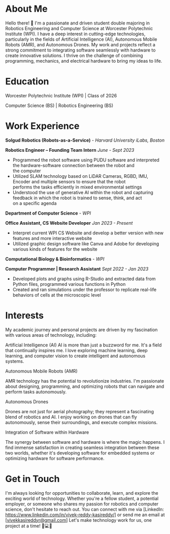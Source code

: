 # About Me

Hello there! 👋 I'm a passionate and driven student double majoring in Robotics Engineering and Computer Science at 
Worcester Polytechnic Institute (WPI). I have a deep interest in cutting-edge technologies, particularly in the fields 
of Artificial Intelligence (AI), Autonomous Mobile Robots (AMR), and Autonomous Drones. My work and projects reflect a 
strong commitment to integrating software seamlessly with hardware to create innovative solutions. I thrive on the challenge of 
combining programming, mechanics, and electrical hardware to bring my ideas to life.

# Education
Worcester Polytechnic Institute (WPI) | Class of 2026 

Computer Science (BS) | Robotics Engineering (BS) 

# Work Experience 

**Solgud Robotics (Robots-as-a-Service)** - *Harvard University iLabs, Boston*

**Robotics Engineer – Founding Team Intern** *June - Sept 2023*

- Programmed the robot software using PUDU software and interpreted the hardware-software connection between the robot and   
the computer
- Utilized SLAM technology based on LiDAR Cameras, RGBD, IMU, Encoder and multiple sensors to ensure that the robot   
performs the tasks efficiently in mixed environmental settings
- Understood the use of generative AI within the robot and capturing feedback in which the robot is trained to sense, think, and act   
on a specific agenda

**Department of Computer Science** - *WPI*

**Office Assistant, CS Website Developer** *Jan 2023 - Present*

- Interpret current WPI CS Website and develop a better version with new features and more interactive website
- Utilized graphic design software like Canva and Adobe for developing various kinds of features for the website

**Computational Biology & Bioinformatics** - *WPI*

**Computer Programmer | Research Assistant** *Sept 2022 - Jan 2023*

- Developed plots and graphs using R-Studio and extracted data from Python files, programmed various functions in Python
- Created and ran simulations under the professor to replicate real-life behaviors of cells at the microscopic level


# Interests

My academic journey and personal projects are driven by my fascination with various areas of technology, including:

Artificial Intelligence (AI)
AI is more than just a buzzword for me. It's a field that continually inspires me. 
I love exploring machine learning, deep learning, and computer vision to create intelligent and autonomous systems.

Autonomous Mobile Robots (AMR)

AMR technology has the potential to revolutionize industries.
I'm passionate about designing, programming, and optimizing robots 
that can navigate and perform tasks autonomously.

Autonomous Drones

Drones are not just for aerial photography; they represent a 
fascinating blend of robotics and AI. I enjoy working on drones 
that can fly autonomously, sense their surroundings, and execute complex missions.

Integration of Software within Hardware

The synergy between software and hardware is where the magic happens. 
I find immense satisfaction in creating seamless integration between these two worlds, 
whether it's developing software for embedded systems or optimizing hardware for software performance.


# Get in Touch

I'm always looking for opportunities to collaborate, learn, and explore the exciting world of technology. 
Whether you're a fellow student, a potential employer, or someone who shares my passion for robotics and computer science, don't hesitate to reach out. 
You can connect with me via [LinkedIn: https://www.linkedin.com/in/vivek-reddy-kasireddy/] or send me an email at [vivekkasireddyr@gmail.com]
Let's make technology work for us, one project at a time! 🤖💻🚀
